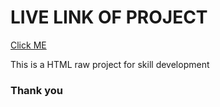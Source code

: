 <h1>LIVE LINK OF PROJECT</h1>
<a href="https://mdtanvircse572.github.io/my-travel-blog/">Click ME</a>
<p>This is a HTML raw project for skill development</p>
<h3>Thank you</h3>
